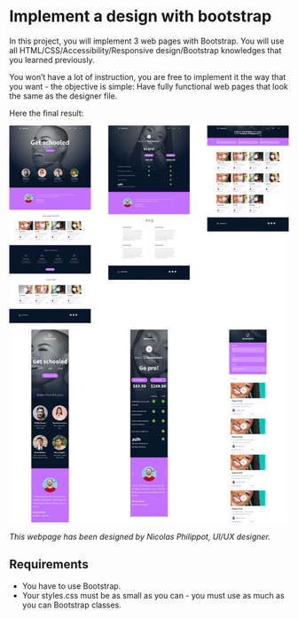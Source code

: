# Implement a design with bootstrap

In this project, you will implement 3 web pages with Bootstrap. You will use all HTML/CSS/Accessibility/Responsive design/Bootstrap knowledges that you learned previously.

You won’t have a lot of instruction, you are free to implement it the way that you want - the objective is simple: Have fully functional web pages that look the same as the designer file.

Here the final result:

<img src="/images/3c71cc99d2fc1c12a3d3.jpg" alt="Final result of the website"/>

*This webpage has been designed by Nicolas Philippot, UI/UX designer.*

## Requirements
- You have to use Bootstrap.
- Your styles.css must be as small as you can - you must use as much as you can Bootstrap classes.
